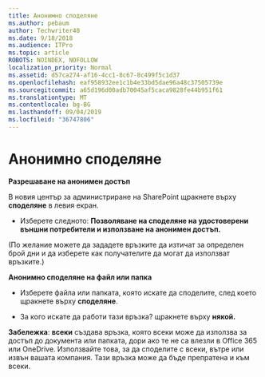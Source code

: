 ```yaml
---
title: Анонимно споделяне
ms.author: pebaum
author: Techwriter40
ms.date: 9/18/2018
ms.audience: ITPro
ms.topic: article
ROBOTS: NOINDEX, NOFOLLOW
localization_priority: Normal
ms.assetid: d57ca274-af16-4cc1-8c67-8c499f5c1d37
ms.openlocfilehash: eaf958932ee1c1b4e33bd5dae96a48c37505739e
ms.sourcegitcommit: a65d196d00adb70045af5caca9828fe44b951f61
ms.translationtype: MT
ms.contentlocale: bg-BG
ms.lasthandoff: 09/04/2019
ms.locfileid: "36747806"
---
```

# <a name="anonymous-sharing"></a>Анонимно споделяне

 **Разрешаване на анонимен достъп**
  
В новия център за администриране на SharePoint щракнете върху **споделяне** в левия екран. 
  
- Изберете следното: **Позволяване на споделяне на удостоверени външни потребители и използване на анонимен достъп.**
  
(По желание можете да зададете връзките да изтичат за определен брой дни и да изберете как получателите да могат да използват връзките.)
    
 **Анонимно споделяне на файл или папка**
  
- Изберете файла или папката, която искате да споделите, след което щракнете върху **споделяне**. 
    
- За кого искате да работи тази връзка? щракнете върху **някой.**
  
 **Забележка**: **всеки** създава връзка, която всеки може да използва за достъп до документа или папката, дори ако те не са влезли в Office 365 или OneDrive. Използвайте това, за да споделите с всеки, вътре или извън вашата компания. Тази връзка може да бъде препратена и към всеки. 
    

